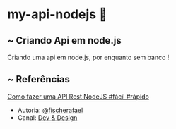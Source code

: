 # my-api-nodejs 🌱
## ~ Criando Api em node.js
<p>Criando uma api em node.js, por enquanto sem banco !</p>

## ~ Referências
<p>
<a href="https://www.youtube.com/watch?v=qGpOKeYSzqc">
    Como fazer uma API Rest NodeJS #fácil #rápido
</a>
<ul>
    <li>Autoria: 
        <a href="https://www.instagram.com/fischerafael">@fischerafael</a>
    </li>
    <li>Canal:
        <a href="https://www.youtube.com/channel/UCz75xXTimMhZkbK__XOM8hQ">Dev & Design</a>
    </li>
</ul>
</p>
